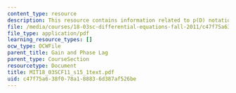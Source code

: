 ```yaml
---
content_type: resource
description: This resource contains information related to p(D) notation.
file: /media/courses/18-03sc-differential-equations-fall-2011/c47f75a638f078a188836d387af526be_MIT18_03SCF11_s15_1text.pdf
file_type: application/pdf
learning_resource_types: []
ocw_type: OCWFile
parent_title: Gain and Phase Lag
parent_type: CourseSection
resourcetype: Document
title: MIT18_03SCF11_s15_1text.pdf
uid: c47f75a6-38f0-78a1-8883-6d387af526be
---
```

